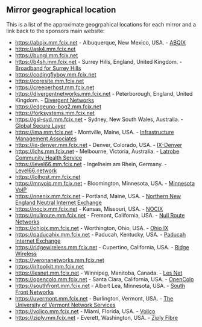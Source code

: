 ## Mirror geographical location

This is a list of the approximate geogrpahical locations for each mirror and a link back to the sponsors main website:

  - https://abqix.mm.fcix.net - Albuquerque, New Mexico, USA. - [ABQIX](https://abqix.net)
  - https://ask4.mm.fcix.net
  - https://bungi.mm.fcix.net
  - https://b4sh.mm.fcix.net - Surrey Hills, England, United Kingdom. - [Broadband for Surrey Hills](https://gigupanddown.net/)
  - https://codingflyboy.mm.fcix.net
  - https://coresite.mm.fcix.net
  - https://creeperhost.mm.fcix.net
  - https://divergentnetworks.mm.fcix.net - Peterborough, England, United Kingdom. - [Divergent Networks](https://divergentnetworks.co.uk)
  - https://edgeuno-bog2.mm.fcix.net 
  - https://forksystems.mm.fcix.net
  - https://gsl-syd.mm.fcix.net - Sydney, New South Wales, Australia. - [Global Secure Layer](https://globalsecurelayer.com)
  - https://ima.mm.fcix.net - Montville, Maine, USA. - [Infrastructure Management Associates](https://adisp.net)
  - https://ix-denver.mm.fcix.net - Denver, Colorado, USA. - [IX-Denver](https://ix-denver.net)
  - https://lchs.mm.fcix.net - Melbourne, Victoria, Australia. - [Latrobe Community Health Service](https://www.lchs.com.au)
  - https://level66.mm.fcix.net - Ingelheim am Rhein, Germany. - [Level66.network](https://level66.network)
  - https://lolhost.mm.fcix.net
  - https://mnvoip.mm.fcix.net - Bloomington, Minnesota, USA. - [Minnesota VoIP](https://www.mnvoip.com)
  - https://nnenix.mm.fcix.net - Portland, Maine, USA. - [Northern New England Neutral Internet Exchange](https://www.nnenix.net)
  - https://nocix.mm.fcix.net - Kansas, Missouri, USA. - [NOCIX](https://www.nocix.net)
  - https://nullroute.mm.fcix.net - Fremont, California, USA. - [Null Route Networks](https://nullroutenetworks.com)
  - https://ohioix.mm.fcix.net - Worthington, Ohio, USA. - [Ohio IX](https://ohioix.net)
  - https://paducahix.mm.fcix.net - Paducah, Kentucky, USA. - [Paducah Internet Exchange](https://paducahix.net)
  - https://ridgewireless.mm.fcix.net - Cupertino, California, USA. - [Ridge Wireless](https://ridgewireless.net)
  - https://veronanetworks.mm.fcix.net
  - https://irltoolkit.mm.fcix.net
  - https://lesnet.mm.fcix.net - Winnipeg, Manitoba, Canada. - [Les Net](https://les.net)
  - https://opencolo.mm.fcix.net - Santa Clara, California, USA. - [OpenColo](https://www.opencolo.com)
  - https://southfront.mm.fcix.net - Albert Lea, Minnesota, USA. - [South Front Networks](https://www.southfront.io)
  - https://uvermont.mm.fcix.net - Burlington, Vermont, USA. - [The University of Vermont Network Services](https://legacy.drup2.uvm.edu/telcom)
  - https://volico.mm.fcix.net - Miami, Florida, USA. - [Volico](https://www.volico.com)
  - https://ziply.mm.fcix.net - Everett, Washington, USA. - [Ziply Fibre](https://ziplyfiber.com)
